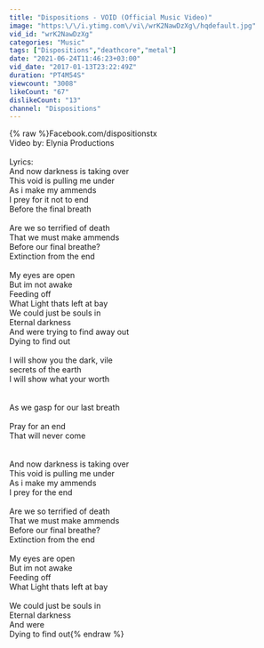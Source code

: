 ```yaml
---
title: "Dispositions - VOID (Official Music Video)"
image: "https:\/\/i.ytimg.com\/vi\/wrK2NawDzXg\/hqdefault.jpg"
vid_id: "wrK2NawDzXg"
categories: "Music"
tags: ["Dispositions","deathcore","metal"]
date: "2021-06-24T11:46:23+03:00"
vid_date: "2017-01-13T23:22:49Z"
duration: "PT4M54S"
viewcount: "3008"
likeCount: "67"
dislikeCount: "13"
channel: "Dispositions"
---
```

{% raw %}Facebook.com/dispositionstx<br />Video by: Elynia Productions<br /><br />Lyrics:<br />And now darkness is taking over<br />This void is pulling me under<br />As i make my ammends <br />I prey for it not to end<br />Before the final breath <br /><br />Are we so terrified of death<br />That we must make ammends<br />Before our final breathe?<br /> Extinction from the end<br /><br />My eyes are open <br />But im not awake<br />Feeding off<br />What Light thats left at bay<br />We could just be souls in<br />Eternal darkness<br />And were trying to find away out<br />Dying to find out<br /><br />I will show you the dark, vile<br /> secrets of the earth <br />I will show what your worth<br /><br /><br />As we gasp for our last breath<br /><br />Pray for an end<br />That will never come<br /><br /><br />And now darkness is taking over<br />This void is pulling me under<br />As i make my ammends <br />I prey for the end<br /> <br />Are we so terrified of death<br />That we must make ammends<br />Before our final breathe?<br />Extinction from the end<br /><br />My eyes are open <br />But im not awake<br />Feeding off<br />What Light thats left at bay<br /><br />We could just be souls in<br />Eternal darkness<br />And were <br />Dying to find out{% endraw %}
